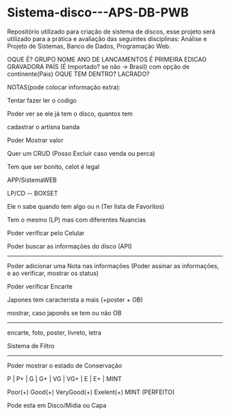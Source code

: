 # Sistema-disco---APS-DB-PWB
Repositório utilizado para criação de sistema de discos, esse projeto será utilizado para a prática e avaliação das seguintes disciplinas: Análise e Projeto de Sistemas, Banco de Dados, Programação Web.



OQUE É?
GRUPO
NOME
ANO DE LANCAMENTOS
É PRIMEIRA EDICAO
GRAVADORA
PAÍS (É Importado? se não -> Brasil) com opção de continente(Pais)
OQUE TEM DENTRO?
LACRADO?

NOTAS(pode colocar informação extra):


Tentar fazer ler o codigo


Poder ver se ele já tem o disco, quantos tem

cadastrar o artisna banda

Poder Mostrar valor

Quer um CRUD (Posso Excluir caso venda ou perca)

Tem que ser bonito, celot é legal 

APP/SistemaWEB

LP/CD -- BOXSET

Ele n sabe quando tem algo ou n (Ter lista de Favoritos)

Tem o mesmo (LP) mas com diferentes Nuancias

Poder verificar pelo Celular

Poder buscar as informações do disco (API)

___________________________________________________________

Poder adicionar uma Nota nas informações (Poder assinar as informações, e ao verificar, mostrar os status)

Poder verificar Encarte

Japones tem caracterista a mais (+poster + OB)

mostrar, caso japonês se tem ou não OB
___________________________________________________________

encarte, foto, poster, livreto, letra


Sistema de Filtro 


___________________________________________________________

Poder mostrar o estado de Conservação

P | P+ | G | G+ | VG | VG+ | E | E+ | MINT

Poor(+)
Good(+)
VeryGood(+)
Exelent(+)
MINT (PERFEITO)

Pode esta em Disco/Midia ou Capa

